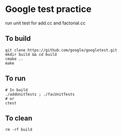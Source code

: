 # Google test practice
run unit test for add.cc and factorial.cc
## To build
```
git clone https://github.com/google/googletest.git
mkdir build && cd build
cmake ..
make
```
## To run
```
# In build
./addUnitTests ; ./facUnitTests
# or
ctest
```
## To clean
```
rm -rf build
```
